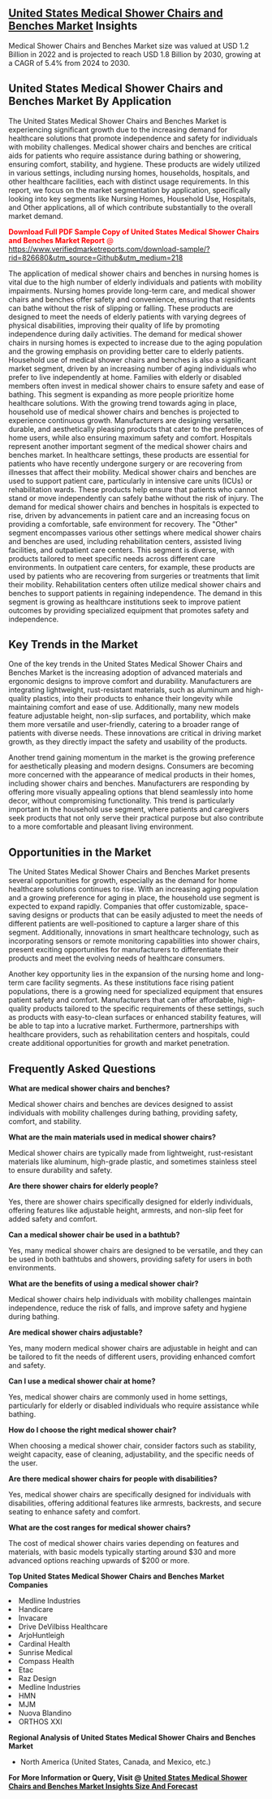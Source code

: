 <h2><a href="https://www.verifiedmarketreports.com/download-sample/?rid=826680&amp;utm_source=Github&amp;utm_medium=218" target="_blank">United States Medical Shower Chairs and Benches Market</a> Insights</h2><p>Medical Shower Chairs and Benches Market size was valued at USD 1.2 Billion in 2022 and is projected to reach USD 1.8 Billion by 2030, growing at a CAGR of 5.4% from 2024 to 2030.</p><p><h2>United States Medical Shower Chairs and Benches Market By Application</h2> <p>The United States Medical Shower Chairs and Benches Market is experiencing significant growth due to the increasing demand for healthcare solutions that promote independence and safety for individuals with mobility challenges. Medical shower chairs and benches are critical aids for patients who require assistance during bathing or showering, ensuring comfort, stability, and hygiene. These products are widely utilized in various settings, including nursing homes, households, hospitals, and other healthcare facilities, each with distinct usage requirements. In this report, we focus on the market segmentation by application, specifically looking into key segments like Nursing Homes, Household Use, Hospitals, and Other applications, all of which contribute substantially to the overall market demand. <p><span class=""><span style="color: #ff0000;"><strong>Download Full PDF Sample Copy of United States Medical Shower Chairs and Benches Market Report</strong> @ </span><a href="https://www.verifiedmarketreports.com/download-sample/?rid=826680&amp;utm_source=Github&amp;utm_medium=218" target="_blank">https://www.verifiedmarketreports.com/download-sample/?rid=826680&amp;utm_source=Github&amp;utm_medium=218</a></span></p> The application of medical shower chairs and benches in nursing homes is vital due to the high number of elderly individuals and patients with mobility impairments. Nursing homes provide long-term care, and medical shower chairs and benches offer safety and convenience, ensuring that residents can bathe without the risk of slipping or falling. These products are designed to meet the needs of elderly patients with varying degrees of physical disabilities, improving their quality of life by promoting independence during daily activities. The demand for medical shower chairs in nursing homes is expected to increase due to the aging population and the growing emphasis on providing better care to elderly patients. Household use of medical shower chairs and benches is also a significant market segment, driven by an increasing number of aging individuals who prefer to live independently at home. Families with elderly or disabled members often invest in medical shower chairs to ensure safety and ease of bathing. This segment is expanding as more people prioritize home healthcare solutions. With the growing trend towards aging in place, household use of medical shower chairs and benches is projected to experience continuous growth. Manufacturers are designing versatile, durable, and aesthetically pleasing products that cater to the preferences of home users, while also ensuring maximum safety and comfort. Hospitals represent another important segment of the medical shower chairs and benches market. In healthcare settings, these products are essential for patients who have recently undergone surgery or are recovering from illnesses that affect their mobility. Medical shower chairs and benches are used to support patient care, particularly in intensive care units (ICUs) or rehabilitation wards. These products help ensure that patients who cannot stand or move independently can safely bathe without the risk of injury. The demand for medical shower chairs and benches in hospitals is expected to rise, driven by advancements in patient care and an increasing focus on providing a comfortable, safe environment for recovery. The "Other" segment encompasses various other settings where medical shower chairs and benches are used, including rehabilitation centers, assisted living facilities, and outpatient care centers. This segment is diverse, with products tailored to meet specific needs across different care environments. In outpatient care centers, for example, these products are used by patients who are recovering from surgeries or treatments that limit their mobility. Rehabilitation centers often utilize medical shower chairs and benches to support patients in regaining independence. The demand in this segment is growing as healthcare institutions seek to improve patient outcomes by providing specialized equipment that promotes safety and independence. <h2>Key Trends in the Market</h2> <p>One of the key trends in the United States Medical Shower Chairs and Benches Market is the increasing adoption of advanced materials and ergonomic designs to improve comfort and durability. Manufacturers are integrating lightweight, rust-resistant materials, such as aluminum and high-quality plastics, into their products to enhance their longevity while maintaining comfort and ease of use. Additionally, many new models feature adjustable height, non-slip surfaces, and portability, which make them more versatile and user-friendly, catering to a broader range of patients with diverse needs. These innovations are critical in driving market growth, as they directly impact the safety and usability of the products. <p>Another trend gaining momentum in the market is the growing preference for aesthetically pleasing and modern designs. Consumers are becoming more concerned with the appearance of medical products in their homes, including shower chairs and benches. Manufacturers are responding by offering more visually appealing options that blend seamlessly into home decor, without compromising functionality. This trend is particularly important in the household use segment, where patients and caregivers seek products that not only serve their practical purpose but also contribute to a more comfortable and pleasant living environment. <h2>Opportunities in the Market</h2> <p>The United States Medical Shower Chairs and Benches Market presents several opportunities for growth, especially as the demand for home healthcare solutions continues to rise. With an increasing aging population and a growing preference for aging in place, the household use segment is expected to expand rapidly. Companies that offer customizable, space-saving designs or products that can be easily adjusted to meet the needs of different patients are well-positioned to capture a larger share of this segment. Additionally, innovations in smart healthcare technology, such as incorporating sensors or remote monitoring capabilities into shower chairs, present exciting opportunities for manufacturers to differentiate their products and meet the evolving needs of healthcare consumers. <p>Another key opportunity lies in the expansion of the nursing home and long-term care facility segments. As these institutions face rising patient populations, there is a growing need for specialized equipment that ensures patient safety and comfort. Manufacturers that can offer affordable, high-quality products tailored to the specific requirements of these settings, such as products with easy-to-clean surfaces or enhanced stability features, will be able to tap into a lucrative market. Furthermore, partnerships with healthcare providers, such as rehabilitation centers and hospitals, could create additional opportunities for growth and market penetration. <h2>Frequently Asked Questions</h2> <p><b>What are medical shower chairs and benches?</b></p> <p>Medical shower chairs and benches are devices designed to assist individuals with mobility challenges during bathing, providing safety, comfort, and stability.</p> <p><b>What are the main materials used in medical shower chairs?</b></p> <p>Medical shower chairs are typically made from lightweight, rust-resistant materials like aluminum, high-grade plastic, and sometimes stainless steel to ensure durability and safety.</p> <p><b>Are there shower chairs for elderly people?</b></p> <p>Yes, there are shower chairs specifically designed for elderly individuals, offering features like adjustable height, armrests, and non-slip feet for added safety and comfort.</p> <p><b>Can a medical shower chair be used in a bathtub?</b></p> <p>Yes, many medical shower chairs are designed to be versatile, and they can be used in both bathtubs and showers, providing safety for users in both environments.</p> <p><b>What are the benefits of using a medical shower chair?</b></p> <p>Medical shower chairs help individuals with mobility challenges maintain independence, reduce the risk of falls, and improve safety and hygiene during bathing.</p> <p><b>Are medical shower chairs adjustable?</b></p> <p>Yes, many modern medical shower chairs are adjustable in height and can be tailored to fit the needs of different users, providing enhanced comfort and safety.</p> <p><b>Can I use a medical shower chair at home?</b></p> <p>Yes, medical shower chairs are commonly used in home settings, particularly for elderly or disabled individuals who require assistance while bathing.</p> <p><b>How do I choose the right medical shower chair?</b></p> <p>When choosing a medical shower chair, consider factors such as stability, weight capacity, ease of cleaning, adjustability, and the specific needs of the user.</p> <p><b>Are there medical shower chairs for people with disabilities?</b></p> <p>Yes, medical shower chairs are specifically designed for individuals with disabilities, offering additional features like armrests, backrests, and secure seating to enhance safety and comfort.</p> <p><b>What are the cost ranges for medical shower chairs?</b></p> <p>The cost of medical shower chairs varies depending on features and materials, with basic models typically starting around $30 and more advanced options reaching upwards of $200 or more.</p> </p><p><strong>Top United States Medical Shower Chairs and Benches Market Companies</strong></p><div data-test-id=""><p><li>Medline Industries</li><li> Handicare</li><li> Invacare</li><li> Drive DeVilbiss Healthcare</li><li> ArjoHuntleigh</li><li> Cardinal Health</li><li> Sunrise Medical</li><li> Compass Health</li><li> Etac</li><li> Raz Design</li><li> Medline Industries</li><li> HMN</li><li> MJM</li><li> Nuova Blandino</li><li> ORTHOS XXI</li></p><div><strong>Regional Analysis of&nbsp;United States Medical Shower Chairs and Benches Market</strong></div><ul><li dir="ltr"><p dir="ltr">North America&nbsp;(United States, Canada, and Mexico, etc.)</p></li></ul><p><strong>For More Information or Query, Visit @&nbsp;</strong><strong><a href="https://www.verifiedmarketreports.com/product/medical-shower-chairs-and-benches-market/?utm_source=Github&amp;utm_medium=218" target="_blank">United States Medical Shower Chairs and Benches Market Insights Size And Forecast</a></strong></p></div>
